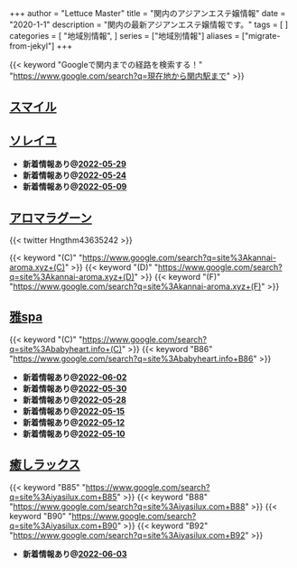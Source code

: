 +++
author = "Lettuce Master"
title = "関内のアジアンエステ嬢情報"
date = "2020-1-1"
description = "関内の最新アジアンエステ嬢情報です。"
tags = [
]
categories = [
    "地域別情報",
]
series = ["地域別情報"]
aliases = ["migrate-from-jekyl"]
+++

{{< keyword "Googleで関内までの経路を検索する！" "https://www.google.com/search?q=現在地から関内駅まで" >}}

## [スマイル](http://smile.esjp.xyz/)


## [ソレイユ](http://soleil.msa.jp/)


- **新着情報あり@[2022-05-29](/post/2022-05-29)**
- **新着情報あり@[2022-05-24](/post/2022-05-24)**
- **新着情報あり@[2022-05-09](/post/2022-05-09)**
## [アロマラグーン](https://kannai-aroma.xyz/)


{{< twitter Hngthm43635242 >}}

{{< keyword "(C)" "https://www.google.com/search?q=site%3Akannai-aroma.xyz+(C)" >}} {{< keyword "(D)" "https://www.google.com/search?q=site%3Akannai-aroma.xyz+(D)" >}} {{< keyword "(F)" "https://www.google.com/search?q=site%3Akannai-aroma.xyz+(F)" >}} 

## [雅spa](https://babyheart.info/)
{{< keyword "(C)" "https://www.google.com/search?q=site%3Ababyheart.info+(C)" >}} {{< keyword "B86" "https://www.google.com/search?q=site%3Ababyheart.info+B86" >}} 

- **新着情報あり@[2022-06-02](/post/2022-06-02)**
- **新着情報あり@[2022-05-30](/post/2022-05-30)**
- **新着情報あり@[2022-05-28](/post/2022-05-28)**
- **新着情報あり@[2022-05-15](/post/2022-05-15)**
- **新着情報あり@[2022-05-12](/post/2022-05-12)**
- **新着情報あり@[2022-05-10](/post/2022-05-10)**
## [癒しラックス](https://iyasilux.com/)
{{< keyword "B85" "https://www.google.com/search?q=site%3Aiyasilux.com+B85" >}} {{< keyword "B88" "https://www.google.com/search?q=site%3Aiyasilux.com+B88" >}} {{< keyword "B90" "https://www.google.com/search?q=site%3Aiyasilux.com+B90" >}} {{< keyword "B92" "https://www.google.com/search?q=site%3Aiyasilux.com+B92" >}} 

- **新着情報あり@[2022-06-03](/post/2022-06-03)**
